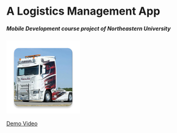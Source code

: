 # A Logistics Management App

##### Mobile Development course project of Northeastern University

![logo](./app/src/main/res/mipmap-xxxhdpi/ic_launcher_my.png)

[Demo Video](https://www.youtube.com/watch?v=QCl2RwNtlI0)


